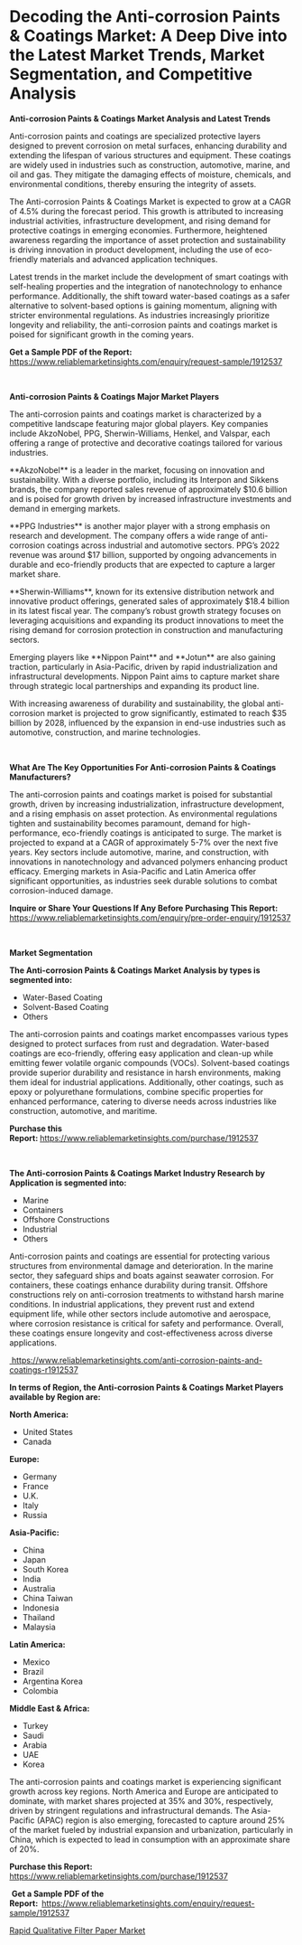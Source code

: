 <p><h1>Decoding the Anti-corrosion Paints & Coatings Market: A Deep Dive into the Latest Market Trends, Market Segmentation, and Competitive Analysis</h1></p><p><strong>Anti-corrosion Paints & Coatings Market Analysis and Latest Trends</strong></p>
<p><p>Anti-corrosion paints and coatings are specialized protective layers designed to prevent corrosion on metal surfaces, enhancing durability and extending the lifespan of various structures and equipment. These coatings are widely used in industries such as construction, automotive, marine, and oil and gas. They mitigate the damaging effects of moisture, chemicals, and environmental conditions, thereby ensuring the integrity of assets.</p><p>The Anti-corrosion Paints & Coatings Market is expected to grow at a CAGR of 4.5% during the forecast period. This growth is attributed to increasing industrial activities, infrastructure development, and rising demand for protective coatings in emerging economies. Furthermore, heightened awareness regarding the importance of asset protection and sustainability is driving innovation in product development, including the use of eco-friendly materials and advanced application techniques.</p><p>Latest trends in the market include the development of smart coatings with self-healing properties and the integration of nanotechnology to enhance performance. Additionally, the shift toward water-based coatings as a safer alternative to solvent-based options is gaining momentum, aligning with stricter environmental regulations. As industries increasingly prioritize longevity and reliability, the anti-corrosion paints and coatings market is poised for significant growth in the coming years.</p></p>
<p><strong>Get a Sample PDF of the Report:&nbsp;</strong> <a href="https://www.reliablemarketinsights.com/enquiry/request-sample/1912537?utm_campaign=3124&utm_medium=2&utm_source=Github&utm_content=ia&utm_term=03042025&utm_id=anti-corrosion-paints-coatings">https://www.reliablemarketinsights.com/enquiry/request-sample/1912537</a></p>
<p>&nbsp;</p>
<p><strong>Anti-corrosion Paints & Coatings Major Market Players</strong></p>
<p><p>The anti-corrosion paints and coatings market is characterized by a competitive landscape featuring major global players. Key companies include AkzoNobel, PPG, Sherwin-Williams, Henkel, and Valspar, each offering a range of protective and decorative coatings tailored for various industries.</p><p>**AkzoNobel** is a leader in the market, focusing on innovation and sustainability. With a diverse portfolio, including its Interpon and Sikkens brands, the company reported sales revenue of approximately $10.6 billion and is poised for growth driven by increased infrastructure investments and demand in emerging markets.</p><p>**PPG Industries** is another major player with a strong emphasis on research and development. The company offers a wide range of anti-corrosion coatings across industrial and automotive sectors. PPG’s 2022 revenue was around $17 billion, supported by ongoing advancements in durable and eco-friendly products that are expected to capture a larger market share.</p><p>**Sherwin-Williams**, known for its extensive distribution network and innovative product offerings, generated sales of approximately $18.4 billion in its latest fiscal year. The company’s robust growth strategy focuses on leveraging acquisitions and expanding its product innovations to meet the rising demand for corrosion protection in construction and manufacturing sectors.</p><p>Emerging players like **Nippon Paint** and **Jotun** are also gaining traction, particularly in Asia-Pacific, driven by rapid industrialization and infrastructural developments. Nippon Paint aims to capture market share through strategic local partnerships and expanding its product line.</p><p>With increasing awareness of durability and sustainability, the global anti-corrosion market is projected to grow significantly, estimated to reach $35 billion by 2028, influenced by the expansion in end-use industries such as automotive, construction, and marine technologies.</p></p>
<p>&nbsp;</p>
<p><strong>What Are The Key Opportunities For Anti-corrosion Paints & Coatings Manufacturers?</strong></p>
<p><p>The anti-corrosion paints and coatings market is poised for substantial growth, driven by increasing industrialization, infrastructure development, and a rising emphasis on asset protection. As environmental regulations tighten and sustainability becomes paramount, demand for high-performance, eco-friendly coatings is anticipated to surge. The market is projected to expand at a CAGR of approximately 5-7% over the next five years. Key sectors include automotive, marine, and construction, with innovations in nanotechnology and advanced polymers enhancing product efficacy. Emerging markets in Asia-Pacific and Latin America offer significant opportunities, as industries seek durable solutions to combat corrosion-induced damage.</p></p>
<p><strong>Inquire or Share Your Questions If Any Before Purchasing This Report:</strong> <a href="https://www.reliablemarketinsights.com/enquiry/pre-order-enquiry/1912537?utm_campaign=3124&utm_medium=2&utm_source=Github&utm_content=ia&utm_term=03042025&utm_id=anti-corrosion-paints-coatings">https://www.reliablemarketinsights.com/enquiry/pre-order-enquiry/1912537</a></p>
<p>&nbsp;</p>
<p><strong>Market Segmentation</strong></p>
<p><strong>The Anti-corrosion Paints & Coatings Market Analysis by types is segmented into:</strong></p>
<p><ul><li>Water-Based Coating</li><li>Solvent-Based Coating</li><li>Others</li></ul></p>
<p><p>The anti-corrosion paints and coatings market encompasses various types designed to protect surfaces from rust and degradation. Water-based coatings are eco-friendly, offering easy application and clean-up while emitting fewer volatile organic compounds (VOCs). Solvent-based coatings provide superior durability and resistance in harsh environments, making them ideal for industrial applications. Additionally, other coatings, such as epoxy or polyurethane formulations, combine specific properties for enhanced performance, catering to diverse needs across industries like construction, automotive, and maritime.</p></p>
<p><strong>Purchase this Report:&nbsp;</strong><a href="https://www.reliablemarketinsights.com/purchase/1912537?utm_campaign=3124&utm_medium=2&utm_source=Github&utm_content=ia&utm_term=03042025&utm_id=anti-corrosion-paints-coatings">https://www.reliablemarketinsights.com/purchase/1912537</a></p>
<p>&nbsp;</p>
<p><strong>The Anti-corrosion Paints & Coatings Market Industry Research by Application is segmented into:</strong></p>
<p><ul><li>Marine</li><li>Containers</li><li>Offshore Constructions</li><li>Industrial</li><li>Others</li></ul></p>
<p><p>Anti-corrosion paints and coatings are essential for protecting various structures from environmental damage and deterioration. In the marine sector, they safeguard ships and boats against seawater corrosion. For containers, these coatings enhance durability during transit. Offshore constructions rely on anti-corrosion treatments to withstand harsh marine conditions. In industrial applications, they prevent rust and extend equipment life, while other sectors include automotive and aerospace, where corrosion resistance is critical for safety and performance. Overall, these coatings ensure longevity and cost-effectiveness across diverse applications.</p></p>
<p><a href="https://www.reliablemarketinsights.com/anti-corrosion-paints-and-coatings-r1912537?utm_campaign=3124&utm_medium=2&utm_source=Github&utm_content=ia&utm_term=03042025&utm_id=anti-corrosion-paints-coatings">&nbsp;https://www.reliablemarketinsights.com/anti-corrosion-paints-and-coatings-r1912537</a></p>
<p><strong>In terms of Region, the Anti-corrosion Paints & Coatings Market Players available by Region are:</strong></p>
<p>
    <p> <strong> North America: </strong>
        <ul>
            <li>United States</li>
            <li>Canada</li>
        </ul>
        </p> 
    <p> <strong> Europe: </strong>
        <ul>
            <li>Germany</li>
            <li>France</li>
            <li>U.K.</li>
            <li>Italy</li>
            <li>Russia</li>
        </ul>
        </p> 
    <p> <strong> Asia-Pacific: </strong>
        <ul>
            <li>China</li>
            <li>Japan</li>
            <li>South Korea</li>
            <li>India</li>
            <li>Australia</li>
            <li>China Taiwan</li>
            <li>Indonesia</li>
            <li>Thailand</li>
            <li>Malaysia</li>
        </ul>
        </p> 
    <p> <strong> Latin America: </strong>
        <ul>
            <li>Mexico</li>
            <li>Brazil</li>
            <li>Argentina Korea</li>
            <li>Colombia</li>
        </ul>
        </p> 
    <p> <strong> Middle East & Africa: </strong>
        <ul>
            <li>Turkey</li>
            <li>Saudi</li>
            <li>Arabia</li>
            <li>UAE</li>
            <li>Korea</li>
        </ul>
    </p>
    </p>
<p><p>The anti-corrosion paints and coatings market is experiencing significant growth across key regions. North America and Europe are anticipated to dominate, with market shares projected at 35% and 30%, respectively, driven by stringent regulations and infrastructural demands. The Asia-Pacific (APAC) region is also emerging, forecasted to capture around 25% of the market fueled by industrial expansion and urbanization, particularly in China, which is expected to lead in consumption with an approximate share of 20%.</p></p>
<p><strong>Purchase this Report: </strong><a href="https://www.reliablemarketinsights.com/purchase/1912537?utm_campaign=3124&utm_medium=2&utm_source=Github&utm_content=ia&utm_term=03042025&utm_id=anti-corrosion-paints-coatings">https://www.reliablemarketinsights.com/purchase/1912537</a></p>
<p>&nbsp;<strong>Get a Sample PDF of the Report:&nbsp;&nbsp;</strong><a href="https://www.reliablemarketinsights.com/enquiry/request-sample/1912537?utm_campaign=3124&utm_medium=2&utm_source=Github&utm_content=ia&utm_term=03042025&utm_id=anti-corrosion-paints-coatings">https://www.reliablemarketinsights.com/enquiry/request-sample/1912537</a></p>
<p><strong></strong></p>
<p><p><a href="https://github.com/mookiesville/Market-Research-Report-List-1/blob/main/rapid-qualitative-filter-paper-market.md?utm_campaign=3124&utm_medium=2&utm_source=Github&utm_content=ia&utm_term=03042025&utm_id=anti-corrosion-paints-coatings">Rapid Qualitative Filter Paper Market</a></p></p>